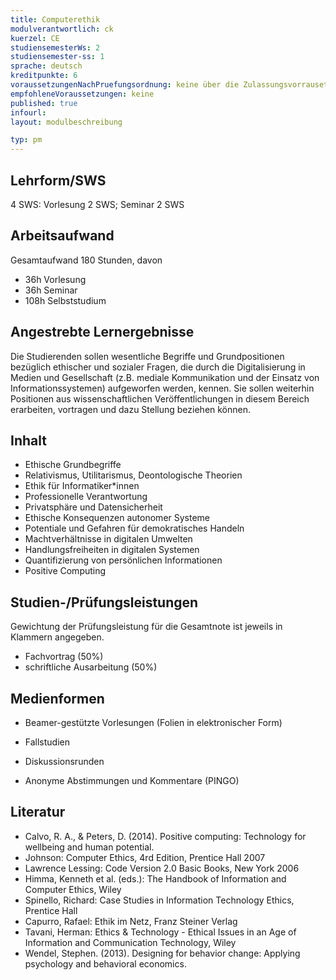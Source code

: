 ```yaml
---
title: Computerethik
modulverantwortlich: ck
kuerzel: CE
studiensemesterWs: 2
studiensemester-ss: 1
sprache: deutsch
kreditpunkte: 6
voraussetzungenNachPruefungsordnung: keine über die Zulassungsvorrausetzungen zum Studium hinausgehenden
empfohleneVoraussetzungen: keine
published: true
infourl: 
layout: modulbeschreibung

typ: pm
---
```


## Lehrform/SWS

4 SWS: Vorlesung 2 SWS; Seminar 2 SWS

## Arbeitsaufwand

Gesamtaufwand 180 Stunden, davon

- 36h Vorlesung
- 36h Seminar
- 108h Selbststudium


## Angestrebte Lernergebnisse
Die Studierenden sollen wesentliche Begriffe und Grundpositionen bezüglich ethischer und sozialer Fragen, die durch die Digitalisierung in Medien und Gesellschaft (z.B. mediale Kommunikation und der Einsatz von Informationssystemen) aufgeworfen werden, kennen. Sie sollen weiterhin Positionen aus wissenschaftlichen Veröffentlichungen in diesem Bereich erarbeiten, vortragen und dazu Stellung beziehen können.

## Inhalt
- Ethische Grundbegriffe
- Relativismus, Utilitarismus, Deontologische Theorien
- Ethik für Informatiker*innen
- Professionelle Verantwortung
- Privatsphäre und Datensicherheit
- Ethische Konsequenzen autonomer Systeme
- Potentiale und Gefahren für demokratisches Handeln
- Machtverhältnisse in digitalen Umwelten
- Handlungsfreiheiten in digitalen Systemen
- Quantifizierung von persönlichen Informationen
- Positive Computing

## Studien-/Prüfungsleistungen
Gewichtung der Prüfungsleistung für die Gesamtnote ist jeweils in Klammern angegeben.
- Fachvortrag (50%)
- schriftliche Ausarbeitung (50%)

## Medienformen
- Beamer-gestützte Vorlesungen (Folien in elektronischer Form)


- Fallstudien
- Diskussionsrunden
- Anonyme Abstimmungen und Kommentare (PINGO)


## Literatur
- Calvo, R. A., & Peters, D. (2014). Positive computing: Technology for wellbeing and human potential.
- Johnson: Computer Ethics, 4rd Edition, Prentice Hall 2007
- Lawrence Lessing: Code Version 2.0 Basic Books, New York 2006
- Himma, Kenneth et al. (eds.): The Handbook of Information and Computer Ethics, Wiley
- Spinello, Richard: Case Studies in Information Technology Ethics, Prentice Hall
- Capurro, Rafael: Ethik im Netz, Franz Steiner Verlag
- Tavani, Herman: Ethics & Technology - Ethical Issues in an Age of Information and Communication Technology, Wiley
- Wendel, Stephen. (2013). Designing for behavior change: Applying psychology and behavioral economics.

